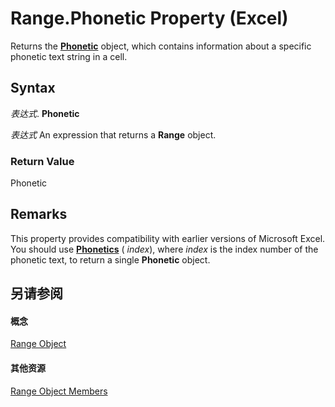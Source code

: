
# Range.Phonetic Property (Excel)

Returns the  **[Phonetic](297e85d5-e8f6-6009-c51a-0d3fe01efba0.md)** object, which contains information about a specific phonetic text string in a cell.


## Syntax

 _表达式_. **Phonetic**

 _表达式_ An expression that returns a **Range** object.


### Return Value

Phonetic


## Remarks

This property provides compatibility with earlier versions of Microsoft Excel. You should use  **[Phonetics](77c0c55c-a181-c68a-24ed-e6bcaf514663.md)** ( _index_), where  _index_ is the index number of the phonetic text, to return a single **Phonetic** object.


## 另请参阅


#### 概念


[Range Object](b8207778-0dcc-4570-1234-f130532cc8cd.md)
#### 其他资源


[Range Object Members](http://msdn.microsoft.com/library/4336bf81-1e63-7e44-1792-baf366a027a7%28Office.15%29.aspx)